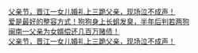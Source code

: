   
[父亲节，晋江一女儿婚礼上三跪父亲，现场泣不成声！](http://www.dianyue.me/archives/894/4cnfedltxwsyh2fh/)  
[爱是最好的整容方式！狗狗身上长蛆发臭，半年后判若两狗](http://www.dianyue.me/archives/497/7xax8fd673t3oc6g/)  
[闽南一父亲为女婿偿还几百万赌债！](http://www.dianyue.me/archives/472/c0wujc3u1wdhxn1f/)  
[父亲节，晋江一女儿婚礼上三跪父亲，现场泣不成声！](http://www.dianyue.me/archives/386/h2vvik7enjqbo1j2/)